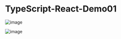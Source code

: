 # TypeScript-React-Demo01
 
![image](https://user-images.githubusercontent.com/53437442/155703027-ba9dd03d-6e6e-453a-941b-cdc3509cd597.png)

![image](https://user-images.githubusercontent.com/53437442/155751008-3ac0d44c-c31e-4e76-a5f4-cf8d9e2c4cef.png)

